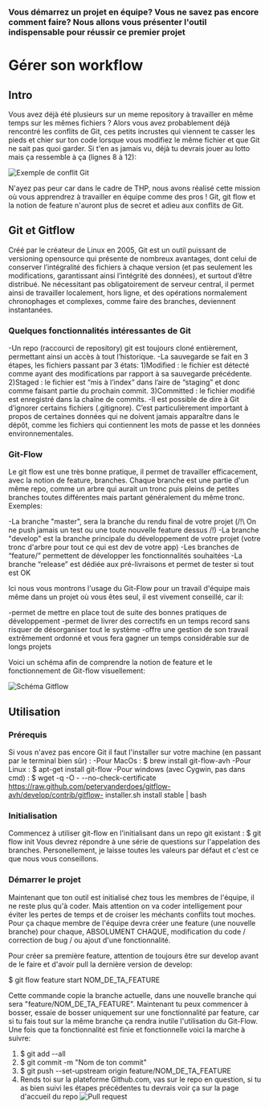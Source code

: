 ### Vous démarrez un projet en équipe? Vous ne savez pas encore comment faire? Nous allons vous présenter l'outil indispensable pour réussir ce premier projet

# Gérer son workflow

## Intro

  Vous avez déjà été plusieurs sur un meme repository à travailler en même temps sur les mêmes fichiers ? Alors vous avez probablement déjà rencontré les conflits de Git, ces petits incrustes qui viennent te casser les pieds et chier sur ton code lorsque vous modifiez le même fichier et que Git ne sait pas quoi garder. Si t'en as jamais vu, déjà tu devrais jouer au lotto mais ça ressemble à ça  (lignes 8 à 12):
  
   ![Exemple de conflit Git](https://www.grandcircus.co/wp-content/uploads/2016/09/9.png)
  
  N'ayez pas peur car dans le cadre de THP, nous avons réalisé cette mission où vous apprendrez à travailler en équipe comme des pros ! Git, git flow et la notion de feature n'auront plus de secret et adieu aux conflits de Git.
  
## Git et Gitflow

  Créé par le créateur de Linux en 2005, Git est un outil puissant de versioning opensource qui présente de nombreux avantages, dont celui de conserver l’intégralité des fichiers à chaque version (et pas seulement les modifications, garantissant ainsi l’intégrité des données), et surtout d’être distribué. Ne nécessitant pas obligatoirement de serveur central, il permet ainsi de travailler localement, hors ligne, et des opérations normalement chronophages et complexes, comme faire des branches, deviennent instantanées.
  
### Quelques fonctionnalités intéressantes de Git
  
  -Un repo (raccourci de repository) git est toujours cloné entièrement, permettant ainsi un accès à tout l’historique.
  -La sauvegarde se fait en 3 étapes, les fichiers passant par 3 états:
    1)Modified : le fichier est détecté comme ayant des modifications par rapport à sa sauvegarde précédente.
    2)Staged : le fichier est “mis à l’index” dans l’aire de “staging” et donc comme faisant partie du prochain commit.
    3)Committed : le fichier modifié est enregistré dans la chaîne de commits.
   -Il est possible de dire à Git d’ignorer certains fichiers (.gitignore). C’est particulièrement important à propos de certaines    données qui ne    doivent jamais apparaître dans le dépôt, comme les fichiers qui contiennent les mots de passe et les données    environnementales.
   
### Git-Flow

  Le git flow est une très bonne pratique, il permet de travailler efficacement, avec la notion de feature, branches. Chaque branche est une partie d'un même repo, comme un arbre qui aurait un tronc puis pleins de petites branches toutes différentes mais partant généralement du même tronc. Exemples:
  
  -La branche "master", sera la branche du rendu final de votre projet (/!\ On ne push jamais un test ou une toute nouvelle         feature dessus /!\)
  -La branche "develop" est la branche principale du développement de votre projet (votre tronc d'arbre pour tout ce qui est dev      de votre app)
  -Les branches de “feature/” permettent de développer les fonctionnalités souhaitées
  -La branche “release” est dédiée aux pré-livraisons et permet de tester si tout est OK

Ici nous vous montrons l'usage du Git-Flow pour un travail d'équipe mais même dans un projet où vous êtes seul, il est vivement conseillé, car il:

  -permet de mettre en place tout de suite des bonnes pratiques de développement
  -permet de livrer des correctifs en un temps record sans risquer de désorganiser tout le système
  -offre une gestion de son travail extrêmement ordonné et vous fera gagner un temps considérable sur de longs projets
  
Voici un schéma afin de comprendre la notion de feature et le fonctionnement de Git-flow visuellement:
  
![Schéma Gitflow](https://media.discordapp.net/attachments/705675068096905216/725302729433415761/gitflow.png?width=537&height=712)
  
## Utilisation

### Prérequis

  Si vous n'avez pas encore Git il faut l'installer sur votre machine (en passant par le terminal bien sûr) :
    -Pour MacOs : 
      $ brew install git-flow-avh 
    -Pour Linux : 
      $ apt-get install git-flow
    -Pour windows (avec Cygwin, pas dans cmd) : 
      $ wget -q -O - --no-check-certificate https://raw.github.com/petervanderdoes/gitflow-avh/develop/contrib/gitflow-    installer.sh install stable | bash
      
### Initialisation

  Commencez à utiliser git-flow en l'initialisant dans un repo git existant :
    $ git flow init
  Vous devrez répondre à une série de questions sur l'appelation des branches. Personellement, je laisse toutes les valeurs par     défaut et c'est ce que nous vous conseillons.
  
### Démarrer le projet

  Maintenant que ton outil est initialisé chez tous les membres de l'équipe, il ne reste plus qu'à coder. Mais attention on va coder intelligement pour éviter les pertes de temps et de croiser les méchants conflits tout moches. Pour ça chaque membre de l'équipe devra créer une feature (une nouvelle branche) pour chaque, ABSOLUMENT CHAQUE, modification du code / correction de bug / ou ajout d'une fonctionnalité. 
  
Pour créer sa première feature, attention de toujours être sur develop avant de le faire et d'avoir pull la dernière version de develop:

  $ git flow feature start NOM_DE_TA_FEATURE
  
Cette commande copie la branche actuelle, dans une nouvelle branche qui sera "feature/NOM_DE_TA_FEATURE". Maintenant tu peux commencer à bosser, essaie de bosser uniquement sur une fonctionnalité par feature, car si tu fais tout sur la même branche ça rendra inutile l'utilisation du Git-Flow. Une fois que ta fonctionnalité est  finie et fonctionnelle voici la marche à suivre:

  1) $ git add --all
  2) $ git commit -m "Nom de ton commit"
  3) $ git push --set-upstream origin feature/NOM_DE_TA_FEATURE
  4) Rends toi sur la plateforme Github.com, vas sur le repo en question, si tu as bien suivi les étapes précédentes tu devrais voir ça sur la page d'accueil du repo
  ![Pull request](https://i.ytimg.com/vi/rgbCcBNZcdQ/maxresdefault.jpg)
 
    
